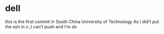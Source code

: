 # dell
this is the first commit in South China University of Technology
As I did't put the ssh in c:,I can't push and I'm sb
